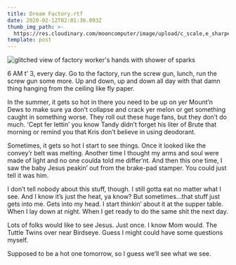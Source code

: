 ```yaml
---
title: Dream Factory.rtf
date: 2020-02-12T02:01:36.093Z
thumb_img_path: >-
  https://res.cloudinary.com/mooncomputer/image/upload/c_scale,e_sharpen:100,h_300,q_auto:best/v1581472962/Moon%20Computer%20Blog/RTF/dream-factory--christopher-burns-8KfCR12oeUM-unsplash--glitched.jpg
template: post
---
```

![glitched view of factory worker's hands with shower of sparks](https://res.cloudinary.com/mooncomputer/image/upload/c_scale,e_sharpen:100,h_800,q_auto:best/v1581472962/Moon%20Computer%20Blog/RTF/dream-factory--christopher-burns-8KfCR12oeUM-unsplash--glitched.jpg "Dream Factory")

6 AM t’ 3, every day. Go to the factory, run the screw gun, lunch, run the screw gun some more. Up and down, up and down all day with that damn thing hanging from the ceiling like fly paper. 

In the summer, it gets so hot in there you need to be up on yer Mount’n Dews to make sure ya don’t collapse and crack yer melon or get something caught in something worse. They roll out these huge fans, but they don’t do much. ‘Cept fer lettin’ you know Tandy didn’t forget his liter of Brute that morning or remind you that Kris don’t believe in using deodorant. 

Sometimes, it gets so hot I start to see things. Once it looked like the convey’r belt was melting. Another time I thought my arms and soul were made of light and no one coulda told me differ’nt. And then this one time, I saw the baby Jesus peakin’ out from the brake-pad stamper. You could just tell it was him. 

I don’t tell nobody about this stuff, though. I still gotta eat no matter what I see. And I know it’s just the heat, ya know? But sometimes...that stuff just gets into me. Gets into my head. I start thinkin’ about it at the supper table. When I lay down at night. When I get ready to do the same shit the next day. 

Lots of folks would like to see Jesus. Just once. I know Mom would. The Tuttle Twins over near Birdseye. Guess I might could have some questions myself. 

Supposed to be a hot one tomorrow, so I guess we’ll see what we see.
